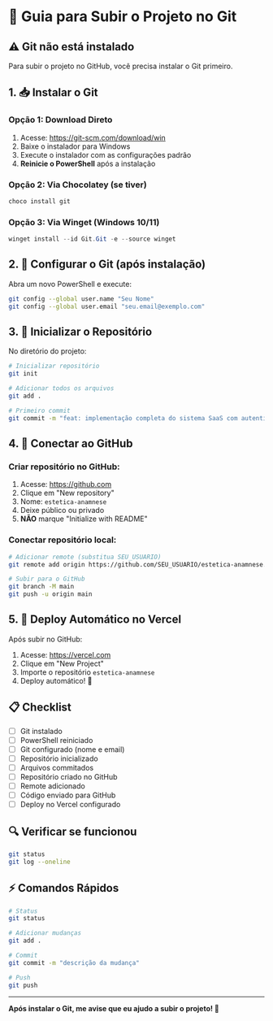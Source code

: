 # 🚀 Guia para Subir o Projeto no Git

## ⚠️ Git não está instalado

Para subir o projeto no GitHub, você precisa instalar o Git primeiro.

## 1. 📥 Instalar o Git

### Opção 1: Download Direto
1. Acesse: https://git-scm.com/download/win
2. Baixe o instalador para Windows
3. Execute o instalador com as configurações padrão
4. **Reinicie o PowerShell** após a instalação

### Opção 2: Via Chocolatey (se tiver)
```powershell
choco install git
```

### Opção 3: Via Winget (Windows 10/11)
```powershell
winget install --id Git.Git -e --source winget
```

## 2. 🔧 Configurar o Git (após instalação)

Abra um novo PowerShell e execute:

```bash
git config --global user.name "Seu Nome"
git config --global user.email "seu.email@exemplo.com"
```

## 3. 📁 Inicializar o Repositório

No diretório do projeto:

```bash
# Inicializar repositório
git init

# Adicionar todos os arquivos
git add .

# Primeiro commit
git commit -m "feat: implementação completa do sistema SaaS com autenticação e upload de imagens"
```

## 4. 🔗 Conectar ao GitHub

### Criar repositório no GitHub:
1. Acesse: https://github.com
2. Clique em "New repository"
3. Nome: `estetica-anamnese`
4. Deixe público ou privado
5. **NÃO** marque "Initialize with README"

### Conectar repositório local:
```bash
# Adicionar remote (substitua SEU_USUARIO)
git remote add origin https://github.com/SEU_USUARIO/estetica-anamnese.git

# Subir para o GitHub
git branch -M main
git push -u origin main
```

## 5. 🚀 Deploy Automático no Vercel

Após subir no GitHub:
1. Acesse: https://vercel.com
2. Clique em "New Project"
3. Importe o repositório `estetica-anamnese`
4. Deploy automático! 🎉

## 📋 Checklist

- [ ] Git instalado
- [ ] PowerShell reiniciado
- [ ] Git configurado (nome e email)
- [ ] Repositório inicializado
- [ ] Arquivos commitados
- [ ] Repositório criado no GitHub
- [ ] Remote adicionado
- [ ] Código enviado para GitHub
- [ ] Deploy no Vercel configurado

## 🔍 Verificar se funcionou

```bash
git status
git log --oneline
```

## ⚡ Comandos Rápidos

```bash
# Status
git status

# Adicionar mudanças
git add .

# Commit
git commit -m "descrição da mudança"

# Push
git push
```

---

**Após instalar o Git, me avise que eu ajudo a subir o projeto! 🚀**
